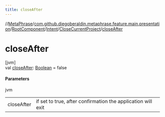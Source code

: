 ```yaml
---
title: closeAfter
---
```

//[MetaPhrase](../../../../../index.html)/[com.github.diegoberaldin.metaphrase.feature.main.presentation](../../../index.html)/[RootComponent](../../index.html)/[Intent](../index.html)/[CloseCurrentProject](index.html)/[closeAfter](close-after.html)



# closeAfter



[jvm]\
val [closeAfter](close-after.html): [Boolean](https://kotlinlang.org/api/latest/jvm/stdlib/kotlin/-boolean/index.html) = false



#### Parameters


jvm

| | |
|---|---|
| closeAfter | if set to true, after confirmation the application will exit |





